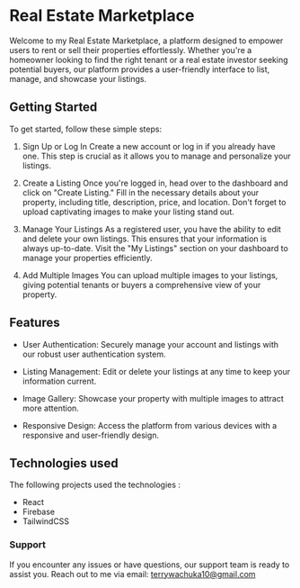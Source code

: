 # Real Estate Marketplace
 Welcome to my Real Estate Marketplace, a platform designed to empower users to rent or sell their properties effortlessly. Whether you're a homeowner looking to find the right tenant or a real estate investor seeking potential buyers, our platform provides a user-friendly interface to list, manage, and showcase your listings.

## Getting Started
To get started, follow these simple steps:

1. Sign Up or Log In
Create a new account or log in if you already have one. This step is crucial as it allows you to manage and personalize your listings.

2. Create a Listing
Once you're logged in, head over to the dashboard and click on "Create Listing." Fill in the necessary details about your property, including title, description, price, and location. Don't forget to upload captivating images to make your listing stand out.

3. Manage Your Listings
As a registered user, you have the ability to edit and delete your own listings. This ensures that your information is always up-to-date. Visit the "My Listings" section on your dashboard to manage your properties efficiently.

4. Add Multiple Images
 You can upload multiple images to your listings, giving potential tenants or buyers a comprehensive view of your property.

 ## Features
- User Authentication: Securely manage your account and listings with our robust user authentication system.

- Listing Management: Edit or delete your listings at any time to keep your information current.

- Image Gallery: Showcase your property with multiple images to attract more attention.


- Responsive Design: Access the platform from various devices with a responsive and user-friendly design.

## Technologies used
The following projects used the technologies
:
- React
- Firebase
- TailwindCSS

### Support
If you encounter any issues or have questions, our support team is ready to assist you. Reach out to me via email: terrywachuka10@gmail.com

